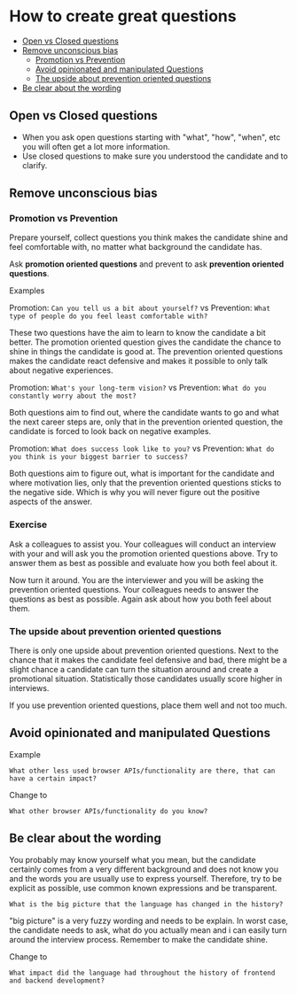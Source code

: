 # How to create great questions

- [Open vs Closed questions](#open-vs-closed-questions)
- [Remove unconscious bias](#remove-unconscious-bias)
  - [Promotion vs Prevention](#promotion-vs-prevention)
  - [Avoid opinionated and manipulated Questions](#avoid-opinionated-and-manipulated-questions)
  - [The upside about prevention oriented questions](#The-upside-about-prevention-oriented-questions)
- [Be clear about the wording](#Be-clear-about-the-wording)

## Open vs Closed questions
 - When you ask open questions starting with "what", "how", "when", etc you will often get a lot more information.
 - Use closed questions to make sure you understood the candidate and to clarify.

## Remove unconscious bias 

### Promotion vs Prevention

Prepare yourself, collect questions you think makes the candidate shine and feel comfortable with, no matter what background the candidate has.

Ask **promotion oriented questions** and prevent to ask **prevention oriented questions**.

Examples

Promotion: `Can you tell us a bit about yourself?` vs Prevention: `What type of people do you feel least comfortable with?`

These two questions have the aim to learn to know the candidate a bit better. The promotion oriented question gives the candidate the chance to shine in things the candidate is good at. The prevention oriented questions makes the candidate react defensive and makes it possible to only talk about negative experiences.

Promotion: `What's your long-term vision?` vs Prevention: `What do you constantly worry about the most?`

Both questions aim to find out, where the candidate wants to go and what the next career steps are, only that in the prevention oriented question, the candidate is forced to look back on negative examples.

Promotion: `What does success look like to you?` vs Prevention: `What do you think is your biggest barrier to success?`

Both questions aim to figure out, what is important for the candidate and where motivation lies, only that the prevention oriented questions sticks to the negative side. Which is why you will never figure out the positive aspects of the answer.

### Exercise

Ask a colleagues to assist you. Your colleagues will conduct an interview with your and will ask you the promotion oriented questions above. Try to answer them as best as possible and evaluate how you both feel about it.

Now turn it around. You are the interviewer and you will be asking the prevention oriented questions. Your colleagues needs to answer the questions as best as possible.
Again ask about how you both feel about them.

### The upside about prevention oriented questions

There is only one upside about prevention oriented questions. Next to the chance that it makes the candidate feel defensive and bad, there might be a slight chance a candidate can turn the situation around and create a promotional situation. Statistically those candidates usually score higher in interviews.

If you use prevention oriented questions, place them well and not too much.

## Avoid opinionated and manipulated Questions

Example

`What other less used browser APIs/functionality are there, that can have a certain impact?`

Change to

`What other browser APIs/functionality do you know?`

## Be clear about the wording

You probably may know yourself what you mean, but the candidate certainly comes from a very different background and does not know you and the words you are usually use to express yourself. Therefore, try to be explicit as possible, use common known expressions and be transparent.

`What is the big picture that the language has changed in the history?`

"big picture" is a very fuzzy wording and needs to be explain. In worst case, the candidate needs to ask, what do you actually mean and i can easily turn around the interview process. Remember to make the candidate shine.

Change to

`What impact did the language had throughout the history of frontend and backend development?`